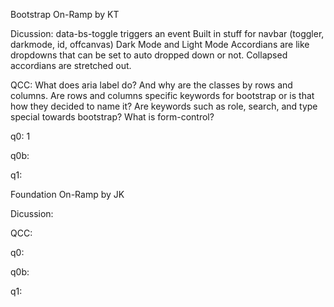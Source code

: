Bootstrap On-Ramp by KT

Dicussion:
data-bs-toggle triggers an event
Built in stuff for navbar (toggler, darkmode, id, offcanvas)
Dark Mode and Light Mode
Accordians are like dropdowns that can be set to auto dropped down or not.
Collapsed accordians are stretched out.

QCC:
What does aria label do? And why are the classes by rows and columns. 
Are rows and columns specific keywords for bootstrap or is that how they decided to name it?
Are keywords such as role, search, and type special towards bootstrap?
What is form-control?

q0: 1

q0b: 

q1:


Foundation On-Ramp by JK

Dicussion:


QCC:


q0: 

q0b:

q1:


